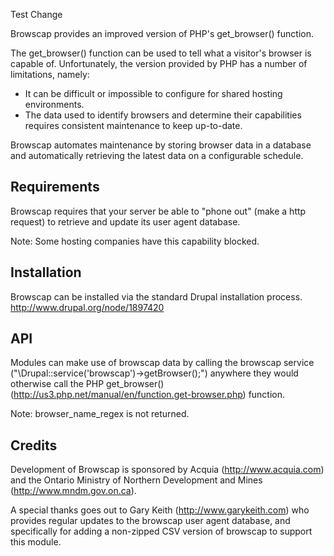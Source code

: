 Test Change

Browscap provides an improved version of PHP's get_browser() function.

The get_browser() function can be used to tell what a visitor's browser is
capable of. Unfortunately, the version provided by PHP has a number of
limitations, namely:

* It can be difficult or impossible to configure for shared hosting
  environments.
* The data used to identify browsers and determine their capabilities requires
  consistent maintenance to keep up-to-date.

Browscap automates maintenance by storing browser data in a database and
automatically retrieving the latest data on a configurable schedule.

Requirements
------------

Browscap requires that your server be able to "phone out" (make a http request)
to retrieve and update its user agent database.

Note: Some hosting companies have this capability blocked.

Installation
------------

Browscap can be installed via the standard Drupal installation process.
http://www.drupal.org/node/1897420

API
---

Modules can make use of browscap data by calling the browscap service ("\Drupal::service('browscap')->getBrowser();")
anywhere they would otherwise call the PHP get_browser()
(http://us3.php.net/manual/en/function.get-browser.php) function.

Note: browser_name_regex is not returned.

Credits
-------

Development of Browscap is sponsored by Acquia (http://www.acquia.com) and the
Ontario Ministry of Northern Development and Mines (http://www.mndm.gov.on.ca).

A special thanks goes out to Gary Keith (http://www.garykeith.com) who provides
regular updates to the browscap user agent database, and specifically for
adding a non-zipped CSV version of browscap to support this module.
